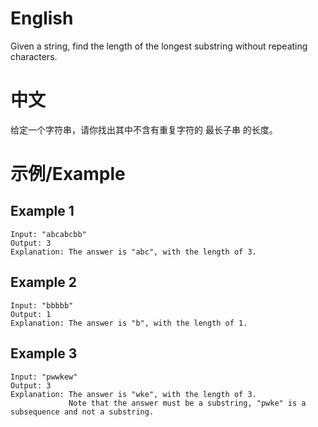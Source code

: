 # English #

Given a string, find the length of the longest substring without repeating characters.

# 中文 #
给定一个字符串，请你找出其中不含有重复字符的 最长子串 的长度。

# 示例/Example #

## Example 1 ##
```
Input: "abcabcbb"
Output: 3 
Explanation: The answer is "abc", with the length of 3. 

```

## Example 2 ##
```
Input: "bbbbb"
Output: 1
Explanation: The answer is "b", with the length of 1.

```
## Example 3 ##
```
Input: "pwwkew"
Output: 3
Explanation: The answer is "wke", with the length of 3. 
             Note that the answer must be a substring, "pwke" is a subsequence and not a substring.
```
